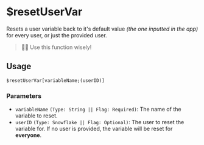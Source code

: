 # $resetUserVar
Resets a user variable back to it's default value *(the one inputted in the app)* for every user, or just the provided user.

> 🧙‍♂️ Use this function wisely!


## Usage
```
$resetUserVar[variableName;(userID)]
```

### Parameters
- `variableName` `(Type: String || Flag: Required)`: The name of the variable to reset.
- `userID` `(Type: Snowflake || Flag: Optional)`: The user to reset the variable for. If no user is provided, the variable will be reset for **everyone**.
